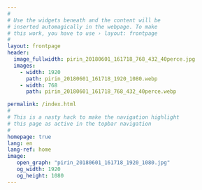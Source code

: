 ```yaml
---
#
# Use the widgets beneath and the content will be
# inserted automagically in the webpage. To make
# this work, you have to use › layout: frontpage
#
layout: frontpage
header:
  image_fullwidth: pirin_20180601_161718_768_432_40perce.jpg
  images:
    - width: 1920
      path: pirin_20180601_161718_1920_1080.webp
    - width: 768
      path: pirin_20180601_161718_768_432_40perce.webp

permalink: /index.html
#
# This is a nasty hack to make the navigation highlight
# this page as active in the topbar navigation
#
homepage: true
lang: en
lang-ref: home 
image:
   open_graph: "pirin_20180601_161718_1920_1080.jpg"
   og_width: 1920
   og_height: 1080
---
```

